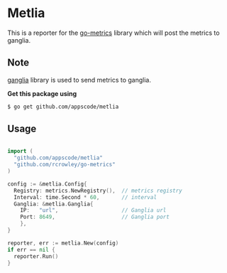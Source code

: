Metlia
======

This is a reporter for the [go-metrics](https://github.com/rcrowley/go-metrics) library which will post the metrics to ganglia.

Note
----

[ganglia](https://github.com/facebookgo/ganglia) library is used to send metrics to ganglia.


**Get this package using**
```bash
$ go get github.com/appscode/metlia
```

Usage
-----

```go

import (
  "github.com/appscode/metlia"
  "github.com/rcrowley/go-metrics"
)

config := &metlia.Config{
  Registry: metrics.NewRegistry(),  // metrics registry
  Interval: time.Second * 60,       // interval
  Ganglia: &metlia.Ganglia{
    IP:   "url",                    // Ganglia url
    Port: 8649,                     // Ganglia port
    },
}

reporter, err := metlia.New(config)
if err == nil {
  reporter.Run()
}
```
